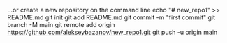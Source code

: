 …or create a new repository on the command line
echo "# new_repo1" >> README.md
git init
git add README.md
git commit -m "first commit"
git branch -M main
git remote add origin https://github.com/alekseybazanov/new_repo1.git
git push -u origin main